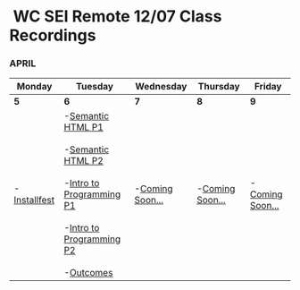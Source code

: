<h1><img src="https://ga-dash.s3.amazonaws.com/production/assets/logo-9f88ae6c9c3871690e33280fcf557f33.png" alt="" style="max-width:100%;" /> WC SEI Remote 12/07 Class Recordings</h1>

###  APRIL

Monday | Tuesday | Wednesday | Thursday | Friday
--- | --- | --- | --- | ---
**5** | **6** | **7** | **8** | **9**
-[Installfest](https://generalassembly.zoom.us/rec/share/hN5h2IZMwuG87KxxNvXdG-qThG0-dQweb-d0ds_ovK0IExYvNAOuGUtFgyjk8AhP.NJdVj9pc0DfK166g) | -[Semantic HTML P1](https://generalassembly.zoom.us/rec/share/zwnuAlaLoEGswQBCrX5HIOIZxyXdYhESq-4m_mLHvloyo4EgUtnyl0c5sc00zJaW.gjDgWChgoppFvZRG?startTime=1617725483000)<br /><br /> -[Semantic HTML P2](https://generalassembly.zoom.us/rec/share/zwnuAlaLoEGswQBCrX5HIOIZxyXdYhESq-4m_mLHvloyo4EgUtnyl0c5sc00zJaW.gjDgWChgoppFvZRG?startTime=1617729977000)<br /><br /> -[Intro to Programming P1](https://generalassembly.zoom.us/rec/share/zwnuAlaLoEGswQBCrX5HIOIZxyXdYhESq-4m_mLHvloyo4EgUtnyl0c5sc00zJaW.gjDgWChgoppFvZRG?startTime=1617732231000)<br /><br /> -[Intro to Programming P2](https://generalassembly.zoom.us/rec/share/zwnuAlaLoEGswQBCrX5HIOIZxyXdYhESq-4m_mLHvloyo4EgUtnyl0c5sc00zJaW.gjDgWChgoppFvZRG?startTime=1617747121000)<br /><br /> -[Outcomes](https://generalassembly.zoom.us/rec/share/zwnuAlaLoEGswQBCrX5HIOIZxyXdYhESq-4m_mLHvloyo4EgUtnyl0c5sc00zJaW.gjDgWChgoppFvZRG?startTime=1617739650000) | -[Coming Soon...](#) | -[Coming Soon...](#) | -[Coming Soon...](#) |
